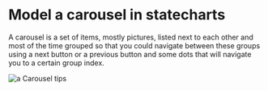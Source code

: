 # Model a carousel in statecharts

A carousel is a set of items, mostly pictures, listed next to each other and most of the time grouped so that you could navigate between these groups using a next button or a previous button and some dots that will navigate you to a certain group index.

![a Carousel tips](https://i.imgur.com/MoEHuVo.jpg)
